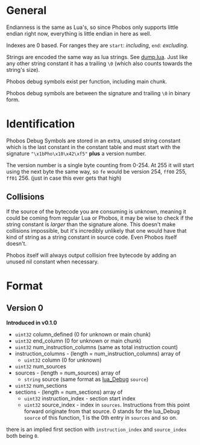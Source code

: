 
# General

Endianness is the same as Lua's, so since Phobos only supports little endian right now, everything is little endian in here as well.

Indexes are 0 based. For ranges they are `start`: _including_, `end`: _excluding_.

Strings are encoded the same way as lua strings. See [dump.lua](src/dump.lua). Just like any other string constant it has a trailing `\0` (which also counts towards the string's size).

Phobos debug symbols exist per function, including main chunk.

Phobos debug symbols are between the signature and trailing `\0` in binary form.

# Identification

Phobos Debug Symbols are stored in an extra, unused string constant which is the last constant in the constant table and must start with the signature `"\x1bPho\x10\x42\xf5"` **plus** a version number.

The version number is a single byte counting from 0-254. At 255 it will start using the next byte the same way, so `fe` would be version 254, `ff00` 255, `ff01` 256. (just in case this ever gets that high)

## Collisions

If the source of the bytecode you are consuming is unknown, meaning it could be coming from regular Lua or Phobos, it may be wise to check if the string constant is _larger_ than the signature alone. This doesn't make collisions impossible, but it's incredibly unlikely that one would have that kind of string as a string constant in source code. Even Phobos itself doesn't.

Phobos itself will always output collision free bytecode by adding an unused nil constant when necessary.

# Format

## Version 0
**Introduced in v0.1.0**

- `uint32` column_defined (0 for unknown or main chunk)
- `uint32` end_column (0 for unknown or main chunk)
- `uint32` num_instruction_columns (same as total instruction count)
- instruction_columns - (length = num_instruction_columns) array of
  - `uint32` column (0 for unknown)
- `uint32` num_sources
- sources - (length = num_sources) array of
  - `string` source (same format as [lua_Debug](https://www.lua.org/manual/5.2/manual.html#lua_Debug) `source`)
- `uint32` num_sections
- sections - (length = num_sections) array of
  - `uint32` instruction_index - section start index
  - `uint32` source_index - index in `sources`. Instructions from this point forward originate from that source.
    0 stands for the lua_Debug `source` of this function, 1 is the 0th entry in `sources` and so on.

there is an implied first section with `instruction_index` and `source_index` both being `0`.

<!-- Notes:

If debug symbols was to support/allow for combined line information it would very most likely be 3 digits (least significant) for the column and the rest for the line, only stored in the regular line debug symbols. Phobos debug symbols would most likely just have a flag indicating wether or not these combined line numbers are used and the array of column numbers would be empty (but still exist because that's easier to consume).

Phobos debug symbols should not contain duplicate data which is already in regular debug symbols.

-->
